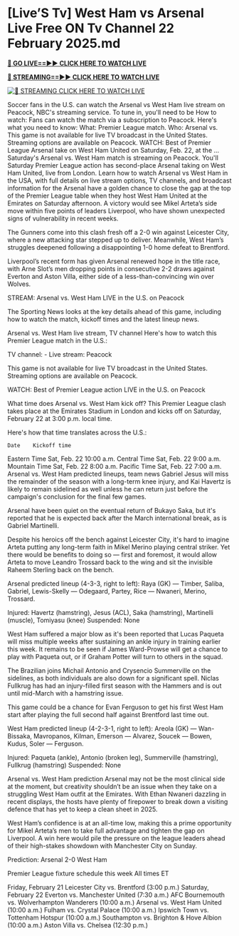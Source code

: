 # [Live’S Tv] West Ham vs Arsenal Live Free ON Tv Channel 22 February 2025.md

**[🔴 GO LIVE==►► CLICK HERE TO WATCH LIVE](https://sushi-hour.blogspot.com/2025/02/soccer.html)**

**[🔴 STREAMING==►► CLICK HERE TO WATCH LIVE](https://sushi-hour.blogspot.com/2025/02/soccer.html)**

[![🔴 STREAMING CLICK HERE TO WATCH LIVE](https://blogger.googleusercontent.com/img/b/R29vZ2xl/AVvXsEiRpcxFFZMMTQJrucbc7W_PpOeHAAvL7i57WfnM-mI5TuD1e0jdacmEjLoYHYoR-T8sPzooCOApq6mHdX6ieT1MIGDBOap5u0G8q3ANgYrorrNaog8orgjYtsXbFb8OLatZD8ebcbbYw5GEpWMqCalvfjLnjOyPGpCWy03E7xe53v8rLkfpGce8TW2TJ4SV/s320/szxdcfgvbjnk.gif)](https://sushi-hour.blogspot.com/2025/02/soccer.html)

Soccer fans in the U.S. can watch the Arsenal vs West Ham live stream on Peacock, NBC's streaming service. To tune in, you'll need to be 
How to watch: Fans can watch the match via a subscription to Peacock. Here's what you need to know: What: Premier League match. Who: Arsenal vs.
This game is not available for live TV broadcast in the United States. Streaming options are available on Peacock. WATCH: Best of Premier League
Arsenal take on West Ham United on Saturday, Feb. 22, at the ... Saturday's Arsenal vs. West Ham match is streaming on Peacock. You'll 
Saturday Premier League action has second-place Arsenal taking on West Ham United, live from London.
Learn how to watch Arsenal vs West Ham in the USA, with full details on live stream options, TV channels, and broadcast information for the
Arsenal have a golden chance to close the gap at the top of the Premier League table when they host West Ham United at the Emirates on Saturday afternoon. A victory would see Mikel Arteta’s side move within five points of leaders Liverpool, who have shown unexpected signs of vulnerability in recent weeks.

The Gunners come into this clash fresh off a 2-0 win against Leicester City, where a new attacking star stepped up to deliver. Meanwhile, West Ham’s struggles deepened following a disappointing 1-0 home defeat to Brentford.

Liverpool’s recent form has given Arsenal renewed hope in the title race, with Arne Slot’s men dropping points in consecutive 2-2 draws against Everton and Aston Villa, either side of a less-than-convincing win over Wolves.

STREAM: Arsenal vs. West Ham LIVE in the U.S. on Peacock

The Sporting News looks at the key details ahead of this game, including how to watch the match, kickoff times and the latest lineup news.

Arsenal vs. West Ham live stream, TV channel
Here's how to watch this Premier League match in the U.S.:

TV channel: -
Live stream: Peacock

This game is not available for live TV broadcast in the United States. Streaming options are available on Peacock.

WATCH: Best of Premier League action LIVE in the U.S. on Peacock

What time does Arsenal vs. West Ham kick off?
This Premier League clash takes place at the Emirates Stadium in London and kicks off on Saturday, February 22 at 3:00 p.m. local time.

Here's how that time translates across the U.S.:

 	Date	Kickoff time
Eastern Time	Sat, Feb. 22	10:00 a.m.
Central Time	Sat, Feb. 22	9:00 a.m.
Mountain Time	Sat, Feb. 22	8:00 a.m.
Pacific Time	Sat, Feb. 22	7:00 a.m.
Arsenal vs. West Ham predicted lineups, team news
Gabriel Jesus will miss the remainder of the season with a long-term knee injury, and Kai Havertz is likely to remain sidelined as well unless he can return just before the campaign's conclusion for the final few games.

Arsenal have been quiet on the eventual return of Bukayo Saka, but it's reported that he is expected back after the March international break, as is Gabriel Martinelli.

Despite his heroics off the bench against Leicester City, it's hard to imagine Arteta putting any long-term faith in Mikel Merino playing central striker. Yet there would be benefits to doing so — first and foremost, it would allow Arteta to move Leandro Trossard back to the wing and sit the invisible Raheem Sterling back on the bench.

Arsenal predicted lineup (4-3-3, right to left): Raya (GK) — Timber, Saliba, Gabriel, Lewis-Skelly — Odegaard, Partey, Rice — Nwaneri, Merino, Trossard.

Injured: Havertz (hamstring), Jesus (ACL), Saka (hamstring), Martinelli (muscle), Tomiyasu (knee)
Suspended: None

West Ham suffered a major blow as it's been reported that Lucas Paqueta will miss multiple weeks after sustaining an ankle injury in training earlier this week. It remains to be seen if James Ward-Prowse will get a chance to play with Paqueta out, or if Graham Potter will turn to others in the squad.

The Brazilian joins Michail Antonio and Crysencio Summerville on the sidelines, as both individuals are also down for a significant spell. Niclas Fullkrug has had an injury-filled first season with the Hammers and is out until mid-March with a hamstring issue.

This game could be a chance for Evan Ferguson to get his first West Ham start after playing the full second half against Brentford last time out.

West Ham predicted lineup (4-2-3-1, right to left): Areola (GK) — Wan-Bissaka, Mavropanos, Kilman, Emerson — Alvarez, Soucek — Bowen, Kudus, Soler — Ferguson.

Injured: Paqueta (ankle), Antonio (broken leg), Summerville (hamstring), Fullkrug (hamstring)
Suspended: None

Arsenal vs. West Ham prediction
Arsenal may not be the most clinical side at the moment, but creativity shouldn’t be an issue when they take on a struggling West Ham outfit at the Emirates. With Ethan Nwaneri dazzling in recent displays, the hosts have plenty of firepower to break down a visiting defence that has yet to keep a clean sheet in 2025.

West Ham’s confidence is at an all-time low, making this a prime opportunity for Mikel Arteta’s men to take full advantage and tighten the gap on Liverpool. A win here would pile the pressure on the league leaders ahead of their high-stakes showdown with Manchester City on Sunday.

Prediction: Arsenal 2-0 West Ham

Premier League fixture schedule this week
All times ET

Friday, February 21
Leicester City vs. Brentford (3:00 p.m.)
Saturday, February 22
Everton vs. Manchester United (7:30 a.m.)
AFC Bournemouth vs. Wolverhampton Wanderers (10:00 a.m.)
Arsenal vs. West Ham United (10:00 a.m.)
Fulham vs. Crystal Palace (10:00 a.m.)
Ipswich Town vs. Tottenham Hotspur (10:00 a.m.)
Southampton vs. Brighton & Hove Albion (10:00 a.m.)
Aston Villa vs. Chelsea (12:30 p.m.)
